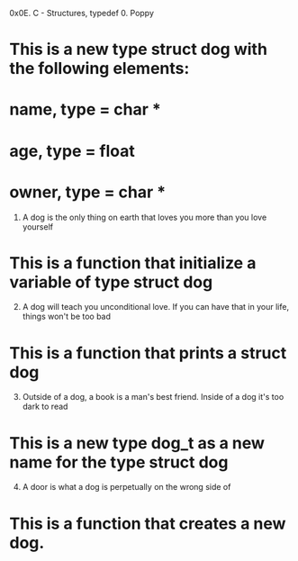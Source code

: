 0x0E. C - Structures, typedef
0. Poppy
# This is a new type struct dog with the following elements:
# name, type = char *
# age, type = float
# owner, type = char *
1. A dog is the only thing on earth that loves you more than you love yourself
# This is a function that initialize a variable of type struct dog
2. A dog will teach you unconditional love. If you can have that in your life, things won't be too bad
# This is a function that prints a struct dog
3. Outside of a dog, a book is a man's best friend. Inside of a dog it's too dark to read
# This is a new type dog_t as a new name for the type struct dog
4. A door is what a dog is perpetually on the wrong side of
# This is a function that creates a new dog.
